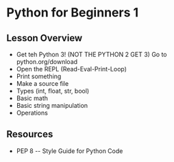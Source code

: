 # Python for Beginners 1

## Lesson Overview

* Get teh Python 3! (NOT THE PYTHON 2 GET 3) Go to python.org/download
* Open the REPL (Read-Eval-Print-Loop)
* Print something
* Make a source file
* Types (int, float, str, bool)
* Basic math
* Basic string manipulation
* Operations

## Resources

* PEP 8 -- Style Guide for Python Code
